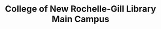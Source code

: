 ---
layout: repo
title: "College of New Rochelle-Gill Library Main Campus"
id: 21167
permalink: repos/21167/
---